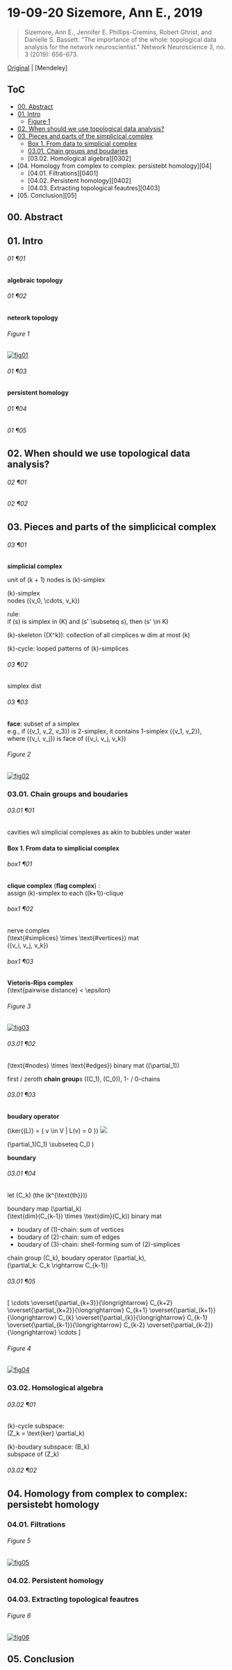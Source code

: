 <!--
Filename: 	190920_SizemoreAnnE_2019.md
Project: 	/Users/shume/Documents/Cahier
Author: 	shumez <https://github.com/shumez>
Created: 	2019-09-20 15:14:4
Modified: 	2019-09-24 16:19:30
-----
Copyright (c) 2019 shumez
-->

# 19-09-20 Sizemore, Ann E., 2019

> Sizemore, Ann E., Jennifer E. Phillips-Cremins, Robert Ghrist, and Danielle S. Bassett. "The importance of the whole: topological data analysis for the network neuroscientist." Network Neuroscience 3, no. 3 (2019): 656-673.


[Original] | [Mendeley]


## ToC

- [00. Abstract][00]
- [01. Intro][01]
	- [Figure 1][figure1]
- [02. When should we use topological data analysis?][02]
- [03. Pieces and parts of the simplicical complex][03]
	- [Box 1. From data to simplicial complex][box01]
	- [03.01. Chain groups and boudaries][0301]
	- [03.02. Homological algebra][0302]
- [04. Homology from complex to complex: persistebt homology][04]
	- [04.01. Filtrations][0401]
	- [04.02. Persistent homology][0402]
	- [04.03. Extracting topological feautres][0403]
- [05. Conclusion][05]


## 00. Abstract


## 01. Intro

###### 01 ¶01

**algebraic topology**

###### 01 ¶02

**neteork topology**


###### Figure 1

[![fig01][fig01]][fig01]

###### 01 ¶03

**persistent homology**

###### 01 ¶04

###### 01 ¶05


## 02. When should we use topological data analysis?

###### 02 ¶01

###### 02 ¶02


## 03. Pieces and parts of the simplicical complex

###### 03 ¶01

**simplicial complex**

unit of \(k + 1\) nodes is \(k\)-simplex

\(k\)-simplex  
nodes \(\{v_0, \cdots, v_k\}\)

rule:  
if \(s\) is simplex in \(K\) and \(s' \subseteq s\), then \(s' \in K\)

\(k\)-skeleton (\(X^k\)): collection of all cimplices w dim at most \(k\)

\(k\)-cycle: looped patterns of \(k\)-simplices

###### 03 ¶02

simplex dist

###### 03 ¶03

**face**: subset of a simplex  
e.g., if \(\{v_1, v_2, v_3\}\) is 2-simplex, it contains 1-simplex \(\{v_1, v_2\}\),  
where \(\{v_i, v_j\}\) is face of \(\{v_i, v_j, v_k\}\) 

###### Figure 2
[![fig02][fig02]][fig02]

### 03.01. Chain groups and boudaries

###### 03.01 ¶01
<!-- We imagine cavities -->

cavities w/i simplicial complexes as akin to bubbles under water

#### Box 1. From data to simplicial complex

###### box1 ¶01
<!-- There are multiple -->

**clique complex** (**flag complex**) :  
assign \(k\)-simplex to each \((k+1)\)-clique 

###### box1 ¶02
<!-- A second interesting -->

nerve complex  
\(\text{#simplices} \times \text{#vertices}\) mat  
\(\{v_i, v_j, v_k\}\)

###### box1 ¶03
<!-- If the data -->

**Vietoris-Rips complex**  
\(\text{pairwise distance} < \epsilon\)

###### Figure 3
[![fig03][fig03]][fig03]

###### 03.01 ¶02
<!-- Let’s begin with -->

\(\text{#nodes} \times \text{#edges}\) binary mat (\(\partial_1\))

first / zeroth **chain group**s (\(C_1\), \(C_0\)), 1- / 0-chains

###### 03.01 ¶03
<!-- This matrix houses -->

**boudary operator**

\(\ker{(L)} = \{ v \in V | L(v) = 0 \}\)
![](https://upload.wikimedia.org/wikipedia/commons/thumb/4/4c/KerIm_2015Joz_L2.png/346px-KerIm_2015Joz_L2.png)

\(\partial_1(C_1) \subseteq C_0 \)

**boundary**

###### 03.01 ¶04
<!-- Now we again -->

let \(C_k\) (the \(k^{\text{th}}\)) 

boundary map \(\partial_k\)  
\(\text{dim}(C_{k-1}) \times \text{dim}(C_k)\) binary mat

- boudary of \(1\)-chain: sum of vertices
- boudary of \(2\)-chain: sum of edges
- boudary of \(3\)-chain: shell-forming sum of \(2\)-simplices 

chain group \(C_k\), boudary operator \(\partial_k\),   
\(\partial_k: C_k \rightarrow C_{k-1}\)


###### 03.01 ¶05
<!-- To summarize: we -->

\[  \cdots \overset{\partial_{k+3}}{\longrightarrow} C_{k+2} \overset{\partial_{k+2}}{\longrightarrow} C_{k+1} \overset{\partial_{k+1}}{\longrightarrow} C_{k} \overset{\partial_{k}}{\longrightarrow} C_{k-1} \overset{\partial_{k-1}}{\longrightarrow} C_{k-2} \overset{\partial_{k-2}}{\longrightarrow} \cdots \]

###### Figure 4
[![fig04][fig04]][fig04]


### 03.02. Homological algebra

###### 03.02 ¶01
<!-- Our goal is -->

\(k\)-cycle subspace:  
\(Z_k = \text{ker} \partial_k\) 

\(k\)-boudary subspace: \(B_k\)  
subspace of \(Z_k\)

###### 03.02 ¶02
<!-- To appreciate this -->




## 04. Homology from complex to complex: persistebt homology
### 04.01. Filtrations
###### Figure 5
[![fig05][fig05]][fig05]
### 04.02. Persistent homology
### 04.03. Extracting topological feautres
###### Figure 6
[![fig06][fig06]][fig06]
## 05. Conclusion

##
<!-- -------------------------------------------- -->

<!-- toc -->
[00]: #00_abstract
[01]: #01_intro
[figure1]: #figure1
[02]: #02_when_should_we_use_topological_data_analysis
[03]: #03_pieces_and_parts_of_the_simplicical_complex
[box01]: #box_1_from_data_to_simplicial_complex
[0301]: #0301_chain_groups_and_boudaries

<!-- ref -->
[Original]: 
[Mendenley]:
[ref01]: .

[simplicial homology]: https://en.wikipedia.org/wiki/Simplicial_homology

<!-- fig -->
[fig01]: https://www.mitpressjournals.org/na101/home/literatum/publisher/mit/journals/content/netn/2019/netn.2019.3.issue-3/netn_a_00073/20190710/images/large/00073f01c.jpeg
[fig02]: https://www.mitpressjournals.org/na101/home/literatum/publisher/mit/journals/content/netn/2019/netn.2019.3.issue-3/netn_a_00073/20190710/images/large/00073f02c.jpeg
[fig03]: https://www.mitpressjournals.org/na101/home/literatum/publisher/mit/journals/content/netn/2019/netn.2019.3.issue-3/netn_a_00073/20190710/images/large/00073f03c.jpeg
[fig04]: https://www.mitpressjournals.org/na101/home/literatum/publisher/mit/journals/content/netn/2019/netn.2019.3.issue-3/netn_a_00073/20190710/images/large/00073f04c.jpeg
[fig05]: https://www.mitpressjournals.org/na101/home/literatum/publisher/mit/journals/content/netn/2019/netn.2019.3.issue-3/netn_a_00073/20190710/images/large/00073f05c.jpeg
[fig06]: https://www.mitpressjournals.org/na101/home/literatum/publisher/mit/journals/content/netn/2019/netn.2019.3.issue-3/netn_a_00073/20190710/images/large/00073f06c.jpeg

<!-- <style type="text/css"> 
	img{width: 50%; }/**float: left;}
</style>-->